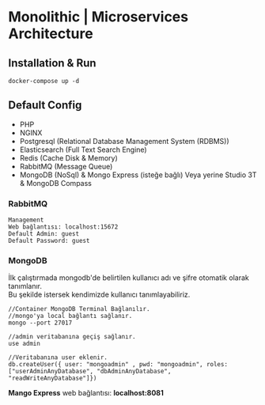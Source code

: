 # Monolithic | Microservices Architecture

## Installation & Run
```
docker-compose up -d
```

## Default Config

- PHP
- NGINX
- Postgresql (Relational Database Management System (RDBMS))
- Elasticsearch (Full Text Search Engine)
- Redis (Cache Disk & Memory)
- RabbitMQ (Message Queue)
- MongoDB (NoSql) & Mongo Express (isteğe bağlı) Veya yerine Studio 3T & MongoDB Compass


### RabbitMQ
```
Management
Web bağlantısı: localhost:15672
Default Admin: guest
Default Password: guest
```

### MongoDB
İlk çalıştırmada mongodb'de belirtilen kullanıcı adı ve şifre otomatik olarak tanımlanır.\
Bu şekilde istersek kendimizde kullanıcı tanımlayabiliriz.
```
//Container MongoDB Terminal Bağlanılır.
//mongo'ya local bağlantı sağlanır.
mongo --port 27017

//admin veritabanına geçiş sağlanır.
use admin

//Veritabanına user eklenir.
db.createUser({ user: "mongoadmin" , pwd: "mongoadmin", roles: ["userAdminAnyDatabase", "dbAdminAnyDatabase", "readWriteAnyDatabase"]})
```
**Mango Express** web bağlantısı: **localhost:8081**
